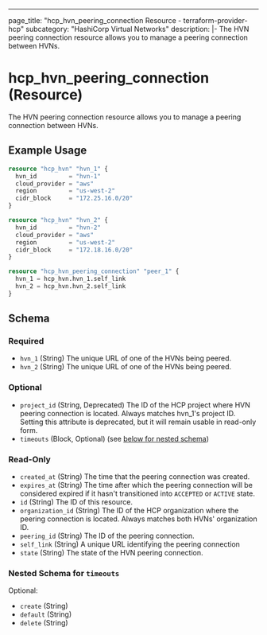 ---
page_title: "hcp_hvn_peering_connection Resource - terraform-provider-hcp"
subcategory: "HashiCorp Virtual Networks"
description: |-
  The HVN peering connection resource allows you to manage a peering connection between HVNs.

# hcp_hvn_peering_connection (Resource)

The HVN peering connection resource allows you to manage a peering connection between HVNs.

## Example Usage

```terraform
resource "hcp_hvn" "hvn_1" {
  hvn_id         = "hvn-1"
  cloud_provider = "aws"
  region         = "us-west-2"
  cidr_block     = "172.25.16.0/20"
}

resource "hcp_hvn" "hvn_2" {
  hvn_id         = "hvn-2"
  cloud_provider = "aws"
  region         = "us-west-2"
  cidr_block     = "172.18.16.0/20"
}

resource "hcp_hvn_peering_connection" "peer_1" {
  hvn_1 = hcp_hvn.hvn_1.self_link
  hvn_2 = hcp_hvn.hvn_2.self_link
}
```

<!-- schema generated by tfplugindocs -->
## Schema

### Required

- `hvn_1` (String) The unique URL of one of the HVNs being peered.
- `hvn_2` (String) The unique URL of one of the HVNs being peered.

### Optional

- `project_id` (String, Deprecated) The ID of the HCP project where HVN peering connection is located. Always matches hvn_1's project ID. Setting this attribute is deprecated, but it will remain usable in read-only form.
- `timeouts` (Block, Optional) (see [below for nested schema](#nestedblock--timeouts))

### Read-Only

- `created_at` (String) The time that the peering connection was created.
- `expires_at` (String) The time after which the peering connection will be considered expired if it hasn't transitioned into `ACCEPTED` or `ACTIVE` state.
- `id` (String) The ID of this resource.
- `organization_id` (String) The ID of the HCP organization where the peering connection is located. Always matches both HVNs' organization ID.
- `peering_id` (String) The ID of the peering connection.
- `self_link` (String) A unique URL identifying the peering connection
- `state` (String) The state of the HVN peering connection.

<a id="nestedblock--timeouts"></a>
### Nested Schema for `timeouts`

Optional:

- `create` (String)
- `default` (String)
- `delete` (String)

